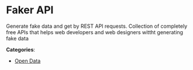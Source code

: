 # Faker API

Generate fake data and get by REST API requests. Collection of completely free APIs that helps web developers and web designers wittht generating fake data

**Categories**:

- [Open Data](https://github/apis-list/apis-list#open-data)



